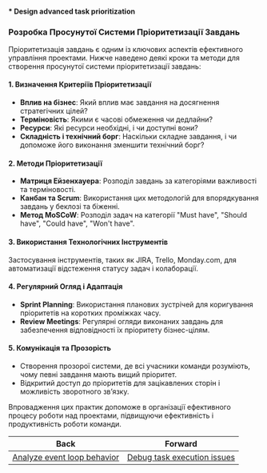 #### * Design advanced task prioritization

### Розробка Просунутої Системи Пріоритетизації Завдань

Пріоритетизація завдань є одним із ключових аспектів ефективного управління проектами. Нижче наведено деякі кроки та методи для створення просунутої системи пріоритетизації завдань:

#### 1. Визначення Критеріїв Пріоритетизації
- **Вплив на бізнес**: Який вплив має завдання на досягнення стратегічних цілей?
- **Терміновість**: Якими є часові обмеження чи дедлайни?
- **Ресурси**: Які ресурси необхідні, і чи доступні вони?
- **Складність і технічний борг**: Наскільки складне завдання, і чи допоможе його виконання зменшити технічний борг?

#### 2. Методи Пріоритетизації
- **Матриця Ейзенхауера**: Розподіл завдань за категоріями важливості та терміновості.
- **Канбан та Scrum**: Використання цих методологій для впорядкування завдань у беклозі та біженні.
- **Метод MoSCoW**: Розподіл задач на категорії "Must have", "Should have", "Could have", "Won't have".

#### 3. Використання Технологічних Інструментів
Застосування інструментів, таких як JIRA, Trello, Monday.com, для автоматизації відстеження статусу задач і колаборації.

#### 4. Регулярний Огляд і Адаптація
- **Sprint Planning**: Використання планових зустрічей для коригування пріоритетів на коротких проміжках часу.
- **Review Meetings**: Регулярні огляди виконаних завдань для забезпечення відповідності їх пріоритету бізнес-цілям.

#### 5. Комунікація та Прозорість
- Створення прозорої системи, де всі учасники команди розуміють, чому певні завдання мають вищий пріоритет.
- Відкритий доступ до пріоритетів для зацікавлених сторін і можливість зворотного зв’язку.

Впровадження цих практик допоможе в організації ефективного процесу роботи над проектами, підвищуючи ефективність і продуктивність роботи команди.

| Back | Forward |
|---|---|
| [Analyze event loop behavior](/ua/senior/nodejs/analyze-event-loop-behavior.md)  | [Debug task execution issues](/ua/senior/nodejs/debug-task-execution-problems.md) |